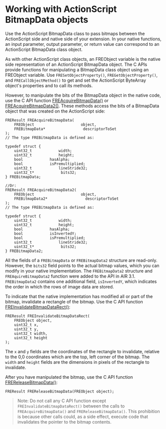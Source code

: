 # Working with ActionScript BitmapData objects

Use the ActionScript BitmapData class to pass bitmaps between the ActionScript
side and native side of your extension. In your native functions, an input
parameter, output parameter, or return value can correspond to an ActionScript
BitmapData class object.

As with other ActionScript class objects, an FREObject variable is the native
side representation of an ActionScript BitmapData object. The C APIs provide
functions for manipulating a BitmapData class object using an FREObject
variable. Use `FRESetObjectProperty()`, `FREGetObjectProperty()`, and
`FRECallObjectMethod()` to get and set the ActionScript ByteArray object's
properties and to call its methods.

However, to manipulate the bits of the BitmapData object in the native code, use
the C API function
[FREAcquireBitmapData()](../../native-c-api-reference/functions-you-use/freacquirebitmapdata.md)
or
[FREAcquireBitmapData2()](../../native-c-api-reference/functions-you-use/freacquirebitmapdata2.md).
These methods access the bits of a BitmapData object that was created on the
ActionScript side:

    FREResult FREAcquireBitmapData(
        FREObject                     object,
        FREBitmapData*                 descriptorToSet
    );
    // The type FREBitmapData is defined as:

    typedef struct {
        uint32_t            width;
        uint32_t            height;
        bool            hasAlpha;
        bool            isPremultiplied;
        uint32_t            lineStride32;
        uint32_t*            bits32;
    } FREBitmapData;

    //Or:
    FREResult FREAcquireBitmapData2(
        FREObject                     object,
        FREBitmapData2*                 descriptorToSet
    );
    // The type FREBitmapData is defined as:

    typedef struct {
        uint32_t            width;
        uint32_t            height;
        bool            hasAlpha;
        bool            isInvertedY;
        bool            isPremultiplied;
        uint32_t            lineStride32;
        uint32_t*            bits32;
    } FREBitmapData2;

All the fields of a `FREBitmapData` or `FREBitmapData2` structure are read-only.
However, the `bits32` field points to the actual bitmap values, which you can
modify in your native implementation. The `FREBitmapData2` structure and
`FREAquireBitmapData2` function were added to the API in AIR 3.1.
`FREBitmapData2` contains one additional field, `isInvertedY`, which indicates
the order in which the rows of image data are stored.

To indicate that the native implementation has modified all or part of the
bitmap, invalidate a rectangle of the bitmap. Use the C API function
[FREInvalidateBitmapDataRect()](../../native-c-api-reference/functions-you-use/freinvalidatebitmapdatarect.md):

    FREResult FREInvalidateBitmapDataRect(
        FREObject object,
        uint32_t x,
        uint32_t y,
        uint32_t width,
        uint32_t height
    );

The `x` and `y` fields are the coordinates of the rectangle to invalidate,
relative to the 0,0 coordinates which are the top, left corner of the bitmap.
The `width` and `height` fields are the dimensions in pixels of the rectangle to
invalidate.

After you have manipulated the bitmap, use the C API function
[FREReleaseBitmapData()](../../native-c-api-reference/functions-you-use/frereleasebitmapdata.md):

    FREResult FREReleaseBitmapData(FREObject object);

> Note: Do not call any C API function except `FREInvalidateBitmapDataRect()`
> between the calls to `FREAcquireBitmapData()` and `FREReleaseBitmapData()`.
> This prohibition is because other calls could, as a side effect, execute code
> that invalidates the pointer to the bitmap contents.
